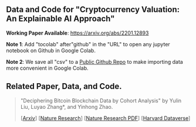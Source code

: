## Data and Code for "Cryptocurrency Valuation: An Explainable AI Approach"
**Working Paper Available**: https://arxiv.org/abs/2201.12893

**Note 1**: Add "tocolab" after"github" in the "URL" to open any jupyter notebook on Github in Google Colab.

**Note 2**: We save all "csv" to a [Public Github Repo](https://github.com/sunshineluyao/CVML2021) to make importing data more convenient in Google Colab.

## Related Paper, Data, and Code. 

> "Deciphering Bitcoin Blockchain Data by Cohort Analysis" by Yulin Liu, Luyao Zhang*, and Yinhong Zhao.  
> 
> [[Arxiv](https://arxiv.org/abs/2103.00173)]
> [[Nature Research](https://www.nature.com/articles/s41597-022-01254-0)] 
> [[Nature Research PDF](https://rdcu.be/cKRkg)] 
> [[Harvard Dataverse](https://doi.org/10.7910/DVN/XSZQWP)]
